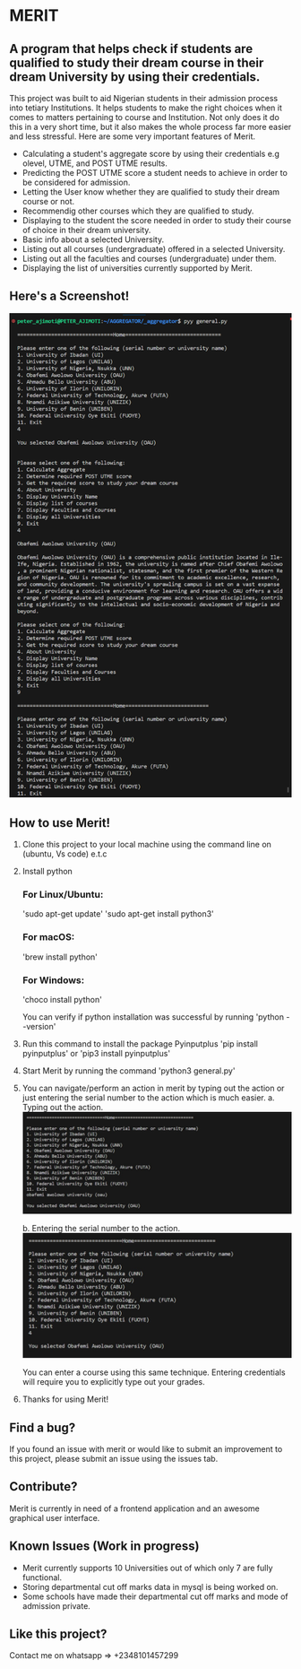 # MERIT

## A program that helps check if students are qualified to study their dream course in their dream University by using their credentials.

This project was built to aid Nigerian students in their admission process into tetiary Institutions. It helps students to make the right choices when it comes to matters pertaining to course and Institution. Not only does it do this in a very short time, but it also makes the whole process far more easier and less stressful. Here are some very important features of Merit.

* Calculating a student's aggregate score by using their credentials e.g olevel, UTME, and POST UTME results.
* Predicting the POST UTME score a student needs to achieve in order to be considered for admission.
* Letting the User know whether they are qualified to study their dream course or not.
* Recommendig other courses which they are qualified to study.
* Displaying to the student the score needed in order to study their course of choice in their dream university.
* Basic info about a selected University.
* Listing out all courses (undergraduate) offered in a selected University.
* Listing out all the faculties and courses (undergraduate) under them.
* Displaying the list of universities currently supported by Merit.

## Here's a Screenshot!

![Merit](<images/Merit Screenshot.png>)

## How to use Merit!

1. Clone this project to your local machine using the command line on (ubuntu, Vs code) e.t.c
2. Install python

    ### For Linux/Ubuntu:
    'sudo apt-get update'
    'sudo apt-get install python3'

    ### For macOS:
    'brew install python'

    ### For Windows:
    'choco install python'


    You can verify if python installation was successful by running 'python --version'

3. Run this command to install the package Pyinputplus 'pip install pyinputplus' or 'pip3 install pyinputplus'

4. Start Merit by running the command 'python3 general.py'

5. You can navigate/perform an action in merit by typing out the action or just entering the serial number to the action which is much easier.
    a. Typing out the action.
    ![Typing out the action](images/image.png)

    b. Entering the serial number to the action.
    ![Enterting the serial no](images/image-1.png)

    You can enter a course using this same technique. Entering credentials will require you to explicitly type out your grades.

6. Thanks for using Merit!

## Find a bug?
If you found an issue with merit or would like to submit an improvement to this project, please submit an issue using the issues tab.

## Contribute?
Merit is currently in need of a frontend application and an awesome graphical user interface.

## Known Issues (Work in progress)
* Merit currently supports 10 Universities out of which only 7 are fully functional.
* Storing departmental cut off marks data in mysql is being worked on.
* Some schools have made their departmental cut off marks and mode of admission private.

## Like this project?
Contact me on whatsapp => +2348101457299

